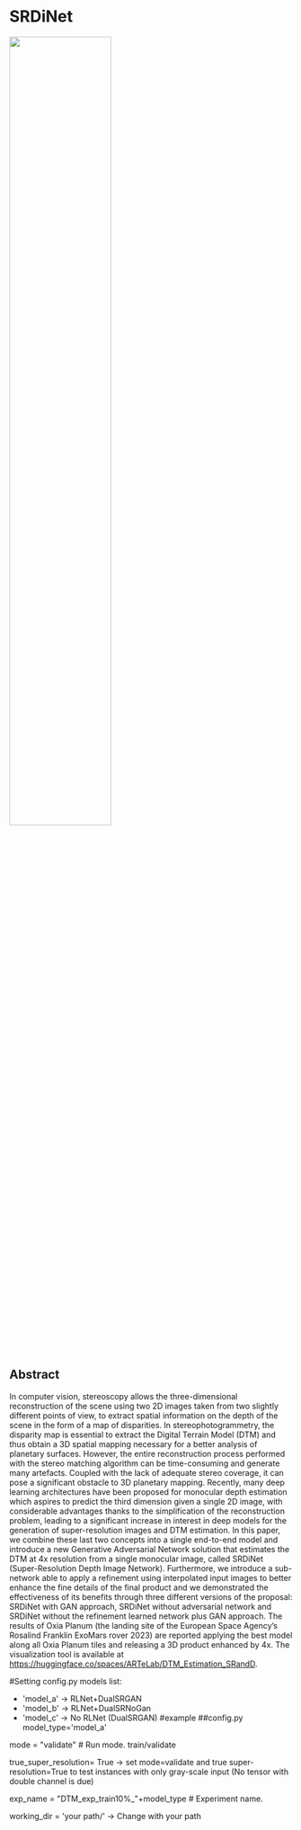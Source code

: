# SRDiNet
<img src="./sscnet.png" width="60%">

## Abstract
In computer vision, stereoscopy allows the three-dimensional reconstruction of the scene using two 2D images taken from two slightly different points of view, to extract spatial information on the depth of the scene in the form of a map of disparities.
In stereophotogrammetry, the disparity map is essential to extract the Digital Terrain Model (DTM) and thus obtain a 3D spatial mapping necessary for a better analysis of planetary surfaces.
However, the entire reconstruction process performed with the stereo matching algorithm can be time-consuming and generate many artefacts. Coupled with the lack of adequate stereo coverage, it can pose a significant obstacle to 3D planetary mapping.
Recently, many deep learning architectures have been proposed for monocular depth estimation which aspires to predict the third dimension given a single 2D image, with considerable advantages thanks to the simplification of the reconstruction problem, leading to a significant increase in interest in deep models for the generation of super-resolution images and DTM estimation.
In this paper, we combine these last two concepts into a single end-to-end model and introduce a new Generative Adversarial Network solution that estimates the DTM at 4x resolution from a single monocular image, called SRDiNet (Super-Resolution Depth Image Network).
Furthermore, we introduce a sub-network able to apply a refinement using interpolated input images to better enhance the fine details of the final product and we demonstrated the effectiveness of its benefits through three different versions of the proposal: SRDiNet with GAN approach, SRDiNet without adversarial network and SRDiNet without the refinement learned network plus GAN approach.
The results of Oxia Planum (the landing site of the European Space Agency’s Rosalind Franklin ExoMars rover 2023) are reported applying the best model along all Oxia Planum tiles and releasing a 3D product enhanced by 4x.
The visualization tool is available at https://huggingface.co/spaces/ARTeLab/DTM_Estimation_SRandD.

#Setting config.py
models list:
* 'model_a' -> RLNet+DualSRGAN
* 'model_b' -> RLNet+DualSRNoGan
* 'model_c' -> No RLNet (DualSRGAN)
#example
##config.py
model_type='model_a'

mode             = "validate"                 # Run mode. train/validate

true_super_resolution= True  -> set mode=validate and true super-resolution=True to test instances with only gray-scale input (No tensor with double channel is due)

exp_name         = "DTM_exp_train10%_"+model_type             # Experiment name.

working_dir = 'your path/' -> Change with your path